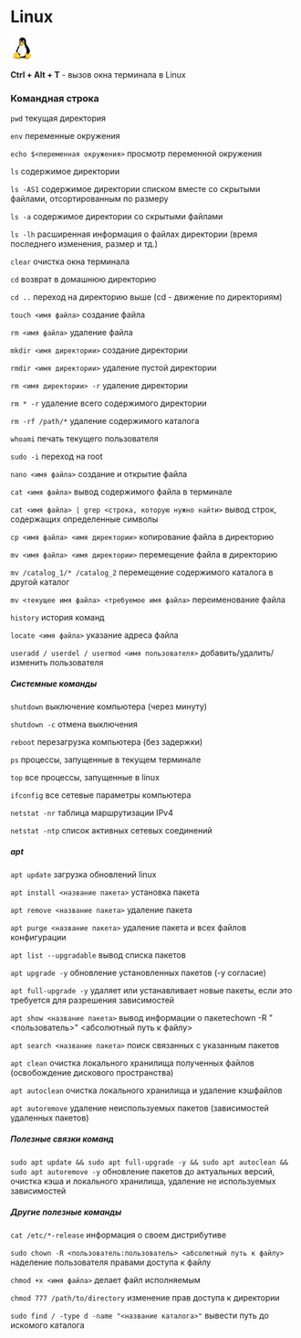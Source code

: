 # Linux

<div>
    <img src="https://github.com/devicons/devicon/blob/master/icons/linux/linux-original.svg" width="40" height="40"/>&nbsp;
</div>


<b>Ctrl + Alt + T</b> - вызов окна терминала в Linux


### Командная строка

`pwd`   текущая директория

`env`   переменные окружения

`echo $<переменная окружения>`   просмотр переменной окружения

`ls`	содержимое директории

`ls -AS1`   содержимое директории списком вместе со скрытыми файлами, отсортированным по размеру

`ls -a`     содержимое директории со скрытыми файлами

`ls -lh`    расширенная информация о файлах директории (время последнего изменения, размер и тд.)

`clear`      очистка окна терминала

`cd`    возврат в домашнюю директорию

`cd ..`     переход на директорию выше (cd - движение по директориям)

`touch <имя файла>`    создание файла

`rm <имя файла>`   удаление файла

`mkdir <имя директории>`  создание директории

`rmdir <имя директории>`  удаление пустой директории

`rm <имя директории> -r`   удаление директории

`rm * -r`   удаление всего содержимого директории

`rm -rf /path/*`    удаление содержимого каталога

`whoami`      печать текущего пользователя 

`sudo -i`	переход на root

`nano <имя файла>`  создание и открытие файла

`cat <имя файла>`   вывод содержимого файла в терминале

`cat <имя файла> | grep <строка, которую нужно найти>`  вывод строк, содержащих определенные символы

`cp <имя файла> <имя директории>`     копирование файла в директорию

`mv <имя файла> <имя директории>`     перемещение файла в директорию

`mv /catalog_1/* /catalog_2`    перемещение содержимого каталога в другой каталог

`mv <текущее имя файла> <требуемое имя файла>`    переименование файла

`history`     история команд

`locate <имя файла>`    указание адреса файла

`useradd / userdel / usermod <имя пользователя>`   добавить/удалить/изменить пользователя


##### Системные команды

`shutdown`   выключение компьютера (через минуту)

`shutdown -c`   отмена выключения

`reboot`     перезагрузка компьютера (без задержки)

`ps`    процессы, запущенные в текущем терминале

`top` 	все процессы, запущенные в linux

`ifconfig`  все сетевые параметры компьютера

`netstat -nr`       таблица маршрутизации IPv4

`netstat -ntp`      список активных сетевых соединений


##### apt

`apt update`     загрузка обновлений linux

`apt install <название пакета>`     установка пакета

`apt remove <название пакета>`      удаление пакета

`apt purge <название пакета>`       удаление пакета и всех файлов конфигурации

`apt list --upgradable`     вывод списка пакетов

`apt upgrade -y`    обновление установленных пакетов (-y согласие)

`apt full-upgrade -y`  удаляет или устанавливает новые пакеты, если это требуется для разрешения зависимостей

`apt show <название пакета>`  вывод информации о пакетеchown -R "<пользователь>" <абсолютный путь к файлу>

`apt search <название пакета>`  поиск связанных с указанным пакетов

`apt clean`     очистка локального хранилища полученных файлов (освобождение дискового пространства)

`apt autoclean`     очистка локального хранилища и удаление кэшфайлов

`apt autoremove`    удаление неиспользуемых пакетов (зависимостей удаленных пакетов)


##### Полезные связки команд

`sudo apt update && sudo apt full-upgrade -y && sudo apt autoclean && sudo apt autoremove -y`   обновление пакетов до актуальных версий, очистка кэша и локального хранилища, удаление не используемых зависимостей


##### Другие полезные команды

`cat /etc/*-release`    информация о своем дистрибутиве

`sudo chown -R <пользователь:пользователь> <абсолютный путь к файлу>`  наделение пользователя правами доступа к файлу

`chmod +x <имя файла>`    делает файл исполняемым

`chmod 777 /path/to/directory`  изменение прав доступа к директории

`sudo find / -type d -name "<название каталога>"`   вывести путь до искомого каталога